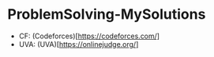 # ProblemSolving-MySolutions

* CF: (Codeforces)[https://codeforces.com/]
* UVA: (UVA)[https://onlinejudge.org/]


